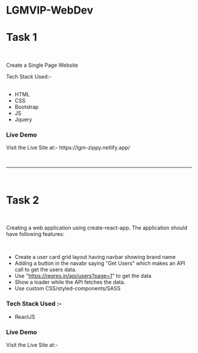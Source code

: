 # LGMVIP-WebDev
<h1> Task 1</h1> <br>
<p> Create a Single Page Website </p>
Tech Stack Used:- <br> <br>

 - HTML
 - CSS
 - Bootstrap 
 - JS
 - Jquery

<h3> Live Demo </h3>
<p>Visit the Live Site at:- https://lgm-zippy.netlify.app/ </p>
<br> <hr>
<br>
<h1> Task 2</h1> <br>
<p>Creating a web application using create-react-app. The application should have following features: </p> <br>

 - Create a user card grid layout having navbar showing brand name
 - Adding a button in the navabr saying "Get Users" which makes an API call to get the users data.
 - Use "https://reqres.in/api/users?page=1" to get the data
 - Show a loader while the API fetches the data.
 - Use custom CSS/styled-components/SASS

<h3> Tech Stack Used :- </h3>

 - ReactJS
 
<h3> Live Demo </h3>
<p>Visit the Live Site at:- </p>
